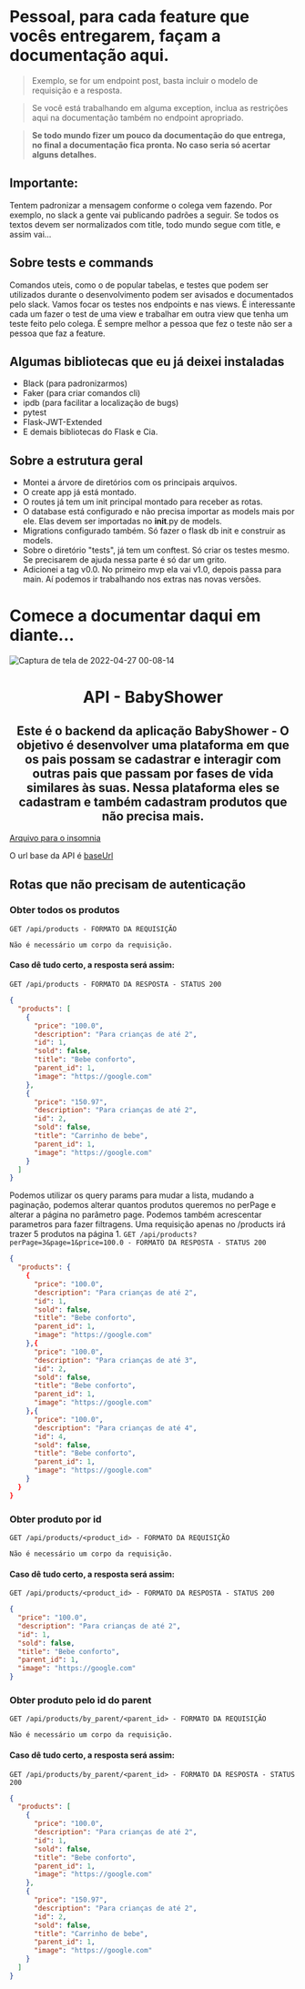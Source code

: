# Pessoal, para cada feature que vocês entregarem, façam a documentação aqui.

> Exemplo, se for um endpoint post, basta incluir o modelo de requisição e a resposta.

>Se você está trabalhando em alguma exception, inclua as restrições aqui na documentação também no endpoint apropriado.

>**Se todo mundo fizer um pouco da documentação do que entrega, no final a documentação fica pronta. No caso seria só acertar alguns detalhes.**

## Importante:

Tentem padronizar a mensagem conforme o colega vem fazendo. Por exemplo, no slack a gente vai publicando padrões a seguir. Se todos os textos devem ser normalizados com title, todo mundo segue com title, e assim vai...

## Sobre tests e commands
Comandos uteis, como o de popular tabelas, e testes que podem ser utilizados durante o desenvolvimento podem ser avisados e documentados pelo slack.
Vamos focar os testes nos endpoints e nas views. É interessante cada um fazer o test de uma view e trabalhar em outra view que tenha um teste feito pelo colega.
É sempre melhor a pessoa que fez o teste não ser a pessoa que faz a feature.

## Algumas bibliotecas que eu já deixei instaladas

- Black (para padronizarmos)
- Faker (para criar comandos cli)
- ipdb (para facilitar a localização de bugs)
- pytest
- Flask-JWT-Extended
- E demais bibliotecas do Flask e Cia.

## Sobre a estrutura geral
- Montei a árvore de diretórios com os principais arquivos.
- O create app já está montado.
- O routes já tem um init principal montado para receber as rotas.
- O database está configurado e não precisa importar as models mais por ele. Elas devem ser importadas no __init__.py de models.
- Migrations configurado também. Só fazer o flask db init e construir as models.
- Sobre o diretório "tests", já tem um conftest. Só criar os testes mesmo. Se precisarem de ajuda nessa parte é só dar um grito.
- Adicionei a tag v0.0. No primeiro mvp ela vai v1.0, depois passa para main. Aí podemos ir trabalhando nos extras nas novas versões.

# Comece a documentar daqui em diante...

![Captura de tela de 2022-04-27 00-08-14](https://user-images.githubusercontent.com/97132510/165432646-227a0248-12a9-4790-b366-c3d2f205ffa2.png)

<h1 align="center">API - BabyShower</h1>

<h2 align="center">Este é o backend da aplicação BabyShower - O objetivo é desenvolver uma plataforma em que os pais possam se cadastrar e interagir com outras pais que passam por fases de vida similares às suas. Nessa plataforma eles se cadastram e também cadastram produtos que não precisa mais.</h2>

[Arquivo para o insomnia](https://drive.google.com/file/d/1Nia7ipq4zCmrQGLPfBY2ICDIZVlDih5N/view?usp=sharing)

O url base da API é [baseUrl](http://localhost:5000/api)

## Rotas que não precisam de autenticação

### Obter todos os produtos
`GET /api/products - FORMATO DA REQUISIÇÃO`
```
Não é necessário um corpo da requisição.
```

#### Caso dê tudo certo, a resposta será assim:
`GET /api/products - FORMATO DA RESPOSTA - STATUS 200`
```json
{
  "products": [
    {
      "price": "100.0",
      "description": "Para crianças de até 2",
      "id": 1,
      "sold": false,
      "title": "Bebe conforto",
      "parent_id": 1,
      "image": "https://google.com"
	},
	{
	  "price": "150.97",
	  "description": "Para crianças de até 2",
	  "id": 2,
	  "sold": false,
	  "title": "Carrinho de bebe",
	  "parent_id": 1,
	  "image": "https://google.com"
	}
  ]
}
```

Podemos utilizar os query params para mudar a lista, mudando a paginação, podemos alterar quantos produtos queremos no perPage e alterar a página no parâmetro page. Podemos também acrescentar parametros para fazer filtragens. Uma requisição apenas no /products irá trazer 5 produtos na página 1.
`GET /api/products?perPage=3&page=1&price=100.0 - FORMATO DA RESPOSTA - STATUS 200`
```json
{
  "products": {
    {
      "price": "100.0",
      "description": "Para crianças de até 2",
      "id": 1,
      "sold": false,
      "title": "Bebe conforto",
      "parent_id": 1,
      "image": "https://google.com"
    },{
      "price": "100.0",
      "description": "Para crianças de até 3",
      "id": 2,
      "sold": false,
      "title": "Bebe conforto",
      "parent_id": 1,
      "image": "https://google.com"
    },{
      "price": "100.0",
      "description": "Para crianças de até 4",
      "id": 4,
      "sold": false,
      "title": "Bebe conforto",
      "parent_id": 1,
      "image": "https://google.com"
    }
  }
}
```

### Obter produto por id
`GET /api/products/<product_id> - FORMATO DA REQUISIÇÃO`
```
Não é necessário um corpo da requisição.
```

#### Caso dê tudo certo, a resposta será assim:
`GET /api/products/<product_id> - FORMATO DA RESPOSTA - STATUS 200`
```json
{
  "price": "100.0",
  "description": "Para crianças de até 2",
  "id": 1,
  "sold": false,
  "title": "Bebe conforto",
  "parent_id": 1,
  "image": "https://google.com"
}
```

### Obter produto pelo id do parent
`GET /api/products/by_parent/<parent_id> - FORMATO DA REQUISIÇÃO`
```
Não é necessário um corpo da requisição.
```

#### Caso dê tudo certo, a resposta será assim:
`GET /api/products/by_parent/<parent_id> - FORMATO DA RESPOSTA - STATUS 200`
```json
{
  "products": [
  	{
  	  "price": "100.0",
  	  "description": "Para crianças de até 2",
  	  "id": 1,
  	  "sold": false,
  	  "title": "Bebe conforto",
  	  "parent_id": 1,
  	  "image": "https://google.com"
  	},
  	{
  	  "price": "150.97",
  	  "description": "Para crianças de até 2",
  	  "id": 2,
  	  "sold": false,
  	  "title": "Carrinho de bebe",
  	  "parent_id": 1,
  	  "image": "https://google.com"
  	}
  ]
}
```
